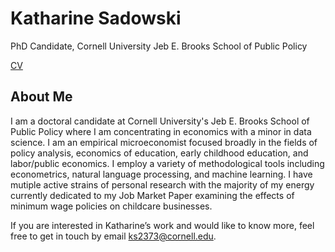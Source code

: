 # Katharine Sadowski

PhD Candidate, Cornell University Jeb E. Brooks School of Public Policy 

[CV](https://drive.google.com/file/d/1ZfqbpE3FG4kzJJPBUcTEiIHcmzQpVt9q/view?usp=sharing) 

## About Me

I am a doctoral candidate at Cornell University's Jeb E. Brooks School of Public Policy where I am concentrating in economics with a minor in data science. I am an empirical microeconomist focused broadly in the fields of policy analysis, economics of education, early childhood education, and labor/public economics. I employ a variety of methodological tools including econometrics, natural language processing, and machine learning. I have mutiple active strains of personal research with the majority of my energy currently dedicated to my Job Market Paper examining the effects of minimum wage policies on childcare businesses.

If you are interested in Katharine’s work and would like to know more, feel free to get in touch by email ks2373@cornell.edu.

<!-- display the social media buttons in your README (credit: carlsednaoui/gitsocial) -->

<!-- or through the links below. [![alt text][1.1]][1] [![alt text][2.1]][2] -->


<!-- links to social media icons -->
<!-- no need to change these -->

<!-- icons with padding -->

[1.1]: http://i.imgur.com/tXSoThF.png (twitter icon with padding)
[2.1]: http://i.imgur.com/0o48UoR.png (github icon with padding)

<!-- icons without padding -->

[1.2]: http://i.imgur.com/wWzX9uB.png (twitter icon without padding)
[2.2]: http://i.imgur.com/9I6NRUm.png (github icon without padding)


<!-- links to your social media accounts -->
<!-- update these accordingly -->

[1]: http://www.twitter.com/kcsadow
[2]: http://www.github.com/kcsadow
